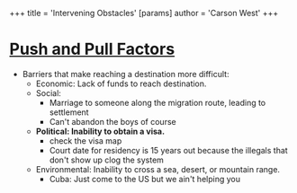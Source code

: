 +++
 title = 'Intervening Obstacles'
[params]
	author = 'Carson West'
+++
# [Push and Pull Factors](./../push-and-pull-factors/)

* Barriers that make reaching a destination more difficult:
    * Economic: Lack of funds to reach destination.
    * Social:
	    * Marriage to someone along the migration route, leading to settlement
	    * Can't abandon the boys of course
    * **Political: Inability to obtain a visa.**
	    * check the visa map
	    * Court date for residency is 15 years out because the illegals that don't show up clog the system
    * Environmental: Inability to cross a sea, desert, or mountain range.
	    * Cuba: Just come to the US but we ain't helping you